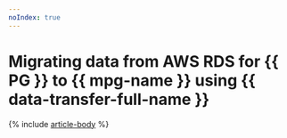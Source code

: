 ```yaml
---
noIndex: true
---
```


# Migrating data from AWS RDS for {{ PG }} to {{ mpg-name }} using {{ data-transfer-full-name }}

{% include [article-body](../../_tutorials/datatransfer/rds-to-mpg.md) %}

